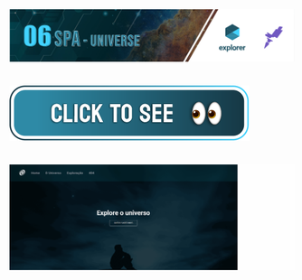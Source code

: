 <img src="https://github.com/jacksonMarcelinoFreitas/Universe_Single_Page_Aplication/blob/master/assets/images/capa-readme.png"/>

#

<p style="align: center">
    <a href="https://jacksonmarcelinofreitas.github.io/Universe_Single_Page_Aplication/">
        <img src="https://github.com/jacksonMarcelinoFreitas/Focus_Timer_Challenge/blob/master/assets/button_to_see.png" alt="Button to see the project" 
    </a>
</p>

#

<img width=1080 src="https://github.com/jacksonMarcelinoFreitas/Universe_Single_Page_Aplication/blob/master/assets/images/project.gif"/>

